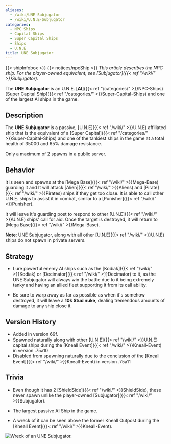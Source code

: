 ```yaml
---
aliases:
  - /wiki/UNE-Subjugator
  - /wiki/U.N.E-Subjugator
categories:
  - NPC Ships
  - Capital Ships
  - Super Capital Ships
  - Ships
  - U.N.E
title: UNE Subjugator
---
```


{{< shipInfobox >}} {{< notices/npcShip >}} _This article describes the NPC ship. For the player-owned equivalent, see [Subjugator]({{< ref "/wiki/" >}}Subjugator)._

The **UNE Subjugator** is an U.N.E. [**AI**]({{< ref "/categories/" >}}NPC-Ships) [Super Capital Ship]({{< ref "/categories/" >}}Super-Capital-Ships) and one of the largest AI ships in the game.

## Description

The **UNE Subjugator** is a passive, [U.N.E]({{< ref "/wiki/" >}}U.N.E) affiliated ship that is the equivalent of a [Super Capital]({{< ref "/categories/" >}}Super-Capital-Ships) and one of the tankiest ships in the game at a total health of 35000 and 65% damage resistance.

Only a maximum of 2 spawns in a public server.

## Behavior

It is seen and spawns at the [Mega Base]({{< ref "/wiki/" >}}Mega-Base) guarding it and It will attack [Alien]({{< ref "/wiki/" >}}Aliens) and [Pirate]({{< ref "/wiki/" >}}Pirates) ships if they get too close. It is able to call other U.N.E. ships to assist it in combat, similar to a [Punisher]({{< ref "/wiki/" >}}Punisher).

It will leave it's guarding post to respond to other [U.N.E]({{< ref "/wiki/" >}}U.N.E) ships' call for aid. Once the target is destroyed, it will return to [Mega Base]({{< ref "/wiki/" >}}Mega-Base).

**Note**: UNE Subjugator, along with all other [U.N.E]({{< ref "/wiki/" >}}U.N.E) ships do not spawn in private servers.

## Strategy

- Lure powerful enemy AI ships such as the [Kodiak]({{< ref "/wiki/" >}}Kodiak) or [Decimator]({{< ref "/wiki/" >}}Decimator) to it, as the UNE Subjugator will always win the battle due to it being extremely tanky and having an allied fleet supporting it from its call ability.

<!-- -->

- Be sure to warp away as far as possible as when it's somehow destroyed, it will leave a **10k Stud nuke**, dealing tremendous amounts of damage to any ship close it.

## Version History

- Added in version 69f.
- Spawned naturally along with other [U.N.E]({{< ref "/wiki/" >}}U.N.E) capital ships during the [Kneall Event]({{< ref "/wiki/" >}}Kneall-Event) in version .75a10
- Disabled from spawning naturally due to the conclusion of the [Kneall Event]({{< ref "/wiki/" >}}Kneall-Event) in version .75a11

## Trivia

- Even though it has 2 [ShieldSide]({{< ref "/wiki/" >}}ShieldSide), these never spawn unlike the player-owned [Subjugator]({{< ref "/wiki/" >}}Subjugator).

<!-- -->

- The largest passive AI Ship in the game.

<!-- -->

- A wreck of it can be seen above the former Kneall Outpost during the [Kneall Event]({{< ref "/wiki/" >}}Kneall-Event).

![Wreck of an UNE
Subjugator.](Subwreck.png "Wreck of an UNE Subjugator.")
